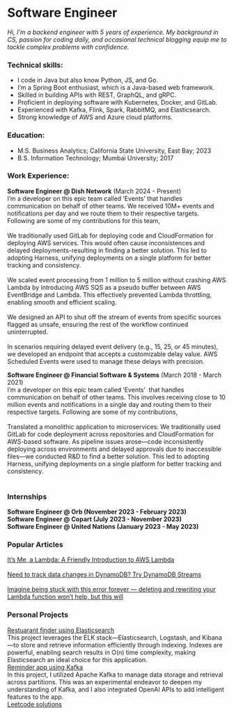 # Software Engineer
*Hi, I’m a backend engineer with 5 years of experience. My background in CS, passion for coding daily, and occasional technical blogging equip me to tackle complex problems with confidence.*

### Technical skills:
- I code in Java but also know Python, JS, and Go.
- I’m a Spring Boot enthusiast, which is a Java-based web framework.
- Skilled in building APIs with REST, GraphQL, and gRPC.
- Proficient in deploying software with Kubernetes, Docker, and GitLab.
- Experienced with Kafka, Flink, Spark, RabbitMQ, and Elasticsearch.
- Strong knowledge of AWS and Azure cloud platforms.

### Education:
- M.S. Business Analytics; California State University, East Bay; 2023
- B.S. Information Technology; Mumbai University; 2017

### Work Experience:
**Software Engineer @ Dish Network** (March 2024 - Present)<br>
I’m a developer on this epic team called ‘Events’ that handles communication on behalf of other teams. We received 10M+ events and notifications per day and we route them to their respective targets. Following are some of my contributions for this team,<br>
<br>
We traditionally used GitLab for deploying code and CloudFormation for deploying AWS services. This would often cause inconsistences and delayed deployments-resulting in finding a better solution. This led to adopting Harness, unifying deployments on a single platform for better tracking and consistency.<br>
<br>
We scaled event processing from 1 million to 5 million without crashing AWS Lambda by introducing AWS SQS as a pseudo buffer between AWS EventBridge and Lambda. This effectively prevented Lambda throttling, enabling smooth and efficient scaling.<br>
<br>
We designed an API to shut off the stream of events from specific sources flagged as unsafe, ensuring the rest of the workflow continued uninterrupted.<br>
<br>
In scenarios requiring delayed event delivery (e.g., 15, 25, or 45 minutes), we developed an endpoint that accepts a customizable delay value. AWS Scheduled Events were used to manage these delays with precision.<br>


**Software Engineer @ Financial Software & Systems** (March 2018 - March 2021)<br>
I’m a developer on this epic team called ‘Events’  that handles communication on behalf of other teams. This involves receiving close to 10 million events and notifications in a single day and routing them to their respective targets. Following are some of my contributions,<br>
<br>
Translated a monolithic application to microservices: We traditionally used GitLab for code deployment across repositories and CloudFormation for AWS-based software. As pipeline issues arose—code inconsistently deploying across environments and delayed approvals due to inaccessible files—we conducted R&D to find a better solution. This led to adopting Harness, unifying deployments on a single platform for better tracking and consistency.<br>
<br>

### Internships
**Software Engineer @ Orb (November 2023 - February 2023)** <br> 
**Software Engineer @ Copart (July 2023 - November 2023)** <br> 
**Software Engineer @ United Nations (January 2023 - May 2023)** <br> 

### Popular Articles
[It’s Me, a Lambda: A Friendly Introduction to AWS Lambda](https://medium.com/@prajyotkcsu/its-me-a-lambda-a-friendly-introduction-to-aws-lambda-1632e6cdd7fd)<br> 
<br> 
[Need to track data changes in DynamoDB? Try DynamoDB Streams](https://medium.com/@prajyotkcsu/need-to-track-data-changes-in-dynamodb-try-dynamodb-streams-d286a2f1b115)<br> 
<br> 
[Imagine being stuck with this error forever — deleting and rewriting your Lambda function won’t help, but this will](https://medium.com/@prajyotkcsu/imagine-being-stuck-with-this-error-forever-deleting-and-rewriting-your-lambda-function-wont-96814d8b33e7)<br> 

### Personal Projects
[Restuarant finder using Elasticsearch](https://github.com/prajyotkcsu/find-near-me)<br> 
This project leverages the ELK stack—Elasticsearch, Logstash, and Kibana—to store and retrieve information efficiently through indexing. Indexes are powerful, enabling search results in O(n) time complexity, making Elasticsearch an ideal choice for this application.
<br> 
[Reminder app using Kafka](https://github.com/prajyotkcsu/remind-gpt)<br> 
In this project, I utilized Apache Kafka to manage data storage and retrieval across partitions. This was an experimental endeavor to deepen my understanding of Kafka, and I also integrated OpenAI APIs to add intelligent features to the app.
<br>
[Leetcode solutions](https://github.com/prajyotkcsu/leetcode-solutions)

